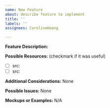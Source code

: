 ```yaml
---
name: New Feature
about: describe feature to implement
title: ''
labels: ''
assignees: CarolineHoang

---
```


**Feature Description:**  <!-- Describe what the feature should do. -->


**Possible Resources:**  <!-- A list of resources that you might find useful     -->
(checkmark if it was useful)
- [ ]  src:
- [ ]  src:

**Additional Considerations:**  <!-- Things to think about before/while implementing -->
None

**Possible Issues:**  <!-- Possible complications while implementing -->
None

**Mockups or Examples:**  <!-- If applicable, delete 'N/A' and add 
                                                       screenshots to help explain your problem. -->
N/A
